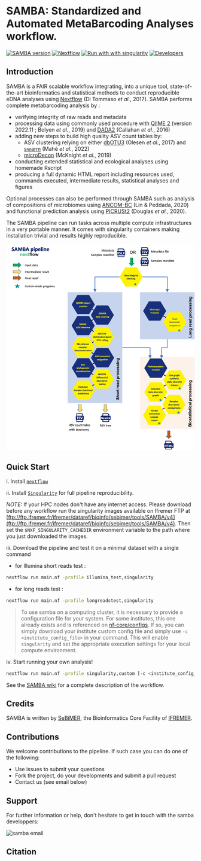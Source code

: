 # **SAMBA: Standardized and Automated MetaBarcoding Analyses workflow**.

[![SAMBA version](https://img.shields.io/badge/samba%20version-v4.0.0-red?labelColor=000000)](https://gitlab.ifremer.fr/bioinfo/SAMBA-nextflow)
[![Nextflow](https://img.shields.io/badge/nextflow-%E2%89%A522.10.0-23aa62.svg?labelColor=000000)](https://www.nextflow.io/)
[![Run with with singularity](https://img.shields.io/badge/run%20with-singularity-1d355c.svg?labelColor=000000)](https://sylabs.io/docs/)
[![Developers](https://img.shields.io/badge/Developers-SeBiMER-yellow?labelColor=000000)](https://ifremer-bioinformatics.github.io/)

## Introduction

SAMBA is a FAIR scalable workflow integrating, into a unique tool, state-of-the-art bioinformatics and statistical methods to conduct reproducible eDNA analyses using [Nextflow](https://www.nextflow.io) (Di Tommaso *et al.*, 2017). SAMBA performs complete metabarcoding analysis by :
- verifying integrity of raw reads and metadata
- processing data using commonly used procedure with [QIIME 2](https://qiime2.org/) (version 2022.11 ; Bolyen *et al.*, 2019) and [DADA2](https://docs.qiime2.org/2022.11/plugins/available/dada2/?highlight=dada2) (Callahan *et al.*, 2016)
- adding new steps to build high quality ASV count tables by:
    - ASV clustering relying on either [dbOTU3](https://github.com/swo/dbotu3) (Olesen *et al.*, 2017) and [swarm](https://github.com/torognes/swarm) (Mahé *et al.*, 2022)
    - [microDecon](https://github.com/donaldtmcknight/microDecon) (McKnight *et al.*, 2019)
- conducting extended statistical and ecological analyses using homemade Rscript
- producing a full dynamic HTML report including resources used, commands executed, intermediate results, statistical analyses and figures

Optional processes can also be performed through SAMBA such as analysis of compositions of microbiomes using [ANCOM-BC](https://bioconductor.org/packages/devel/bioc/vignettes/ANCOMBC/inst/doc/ANCOMBC.html) (Lin & Peddada, 2020) and functional prediction analysis using [PICRUSt2](https://github.com/picrust/picrust2) (Douglas *et al.*, 2020). 

The SAMBA pipeline can run tasks across multiple compute infrastructures in a very portable manner. It comes with singularity containers making installation trivial and results highly reproducible.

![SAMBA Workflow](./docs/images/samba-v3.0.png)

## Quick Start

i. Install [`nextflow`](https://www.nextflow.io/docs/latest/getstarted.html#installation)

ii. Install [`Singularity`](https://www.sylabs.io/guides/3.0/user-guide/) for full pipeline reproducibility. 

*NOTE:* If your HPC nodes don't have any internet access. Please download before any workflow run the singularity images available on Ifremer FTP at [ftp://ftp.ifremer.fr/ifremer/dataref/bioinfo/sebimer/tools/SAMBA/v4](ftp://ftp.ifremer.fr/ifremer/dataref/bioinfo/sebimer/tools/SAMBA/v4). Then set the `$NXF_SINGULARITY_CACHEDIR` environment variable to the path where you just downloaded the images.  

iii. Download the pipeline and test it on a minimal dataset with a single command

* for Illumina short reads test :
```bash
nextflow run main.nf -profile illumina_test,singularity
```

* for long reads test :
```bash
nextflow run main.nf -profile longreadstest,singularity
```

> To use samba on a computing cluster, it is necessary to provide a configuration file for your system. For some institutes, this one already exists and is referenced on [nf-core/configs](https://github.com/nf-core/configs#documentation). If so, you can simply download your institute custom config file and simply use `-c <institute_config_file>` in your command. This will enable `singularity` and set the appropriate execution settings for your local compute environment.

iv. Start running your own analysis!

```bash
nextflow run main.nf -profile singularity,custom [-c <institute_config_file>]
```

See the [SAMBA wiki](https://gitlab.ifremer.fr/bioinfo/SAMBA-nextflow/-/wikis/home) for a complete description of the workflow.

## Credits

SAMBA is written by [SeBiMER](https://ifremer-bioinformatics.github.io/), the Bioinformatics Core Facility of [IFREMER](https://wwz.ifremer.fr/en/).

## Contributions

We welcome contributions to the pipeline. If such case you can do one of the following:
* Use issues to submit your questions 
* Fork the project, do your developments and submit a pull request
* Contact us (see email below) 

## Support

For further information or help, don't hesitate to get in touch with the samba developpers: 

![samba email](assets/samba-email-address-image.png)

## Citation

<!-- If you use  samba for your analysis, please cite it using the following doi: [10.5281/zenodo.XXXXXX](https://doi.org/10.5281/zenodo.XXXXXX) -->
